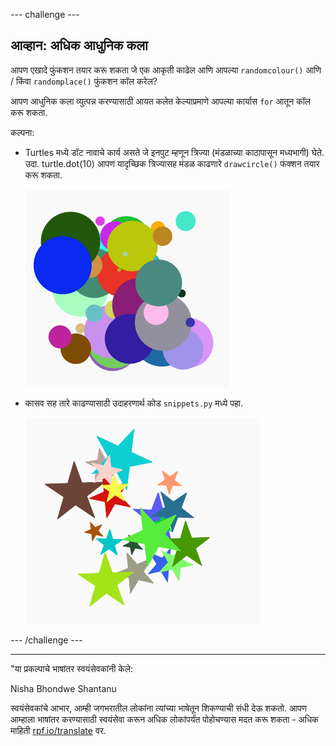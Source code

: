 --- challenge ---

## आव्हान: अधिक आधुनिक कला

आपण एखादे फुंकशन तयार करू शकता जे एक आकृती काढेल आणि आपल्या `randomcolour()` आणि / किंवा `randomplace()` फुंकशन कॉल करेल?

आपण आधुनिक कला व्युत्पन्न करण्यासाठी आयत कलेत केल्याप्रमाणे आपल्या कार्यास `for` आतून कॉल करू शकता.

कल्पना:

- Turtles मध्ये डॉट नावाचे कार्य असते जे इनपुट म्हणून त्रिज्या (मंडळाच्या काठापासून मध्यभागी) घेते. उदा. turtle.dot(10) आपण यादृच्छिक त्रिज्यासह मंडळ काढणारे `drawcircle()` फंक्शन तयार करू शकता.
    
    ![screenshot](images/modern-circles.png)

- कासव सह तारे काढण्यासाठी उदाहरणार्थ कोड `snippets.py` मध्ये पहा.
    
    ![screenshot](images/modern-stars.png)

--- /challenge ---

***

"या प्रकल्पाचे भाषांतर स्वयंसेवकांनी केले:

Nisha Bhondwe
Shantanu

स्वयंसेवकांचे आभार, आम्ही जगभरातील लोकांना त्यांच्या भाषेतून शिकण्याची संधी देऊ शकतो. आपण आम्हाला भाषांतर करण्यासाठी स्वयंसेवा करून अधिक लोकांपर्यंत पोहोचण्यास मदत करू शकता - अधिक माहिती [rpf.io/translate](https://rpf.io/translate) वर.